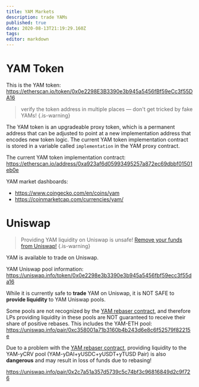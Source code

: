 ```yaml
---
title: YAM Markets
description: trade YAMs
published: true
date: 2020-08-13T21:19:29.160Z
tags: 
editor: markdown
---
```


# YAM Token
This is the YAM token: https://etherscan.io/token/0x0e2298E3B3390e3b945a5456fBf59eCc3f55DA16

> verify the token address in multiple places — don't get tricked by fake YAMs!
{.is-warning}

The YAM token is an upgradeable proxy token, which is a permanent address that can be adjusted to point at a new implementation address that encodes new token logic.  The current YAM token implementation contract is stored in a variable called `implementation` in the YAM proxy contract.

The current YAM token implementation contract: https://etherscan.io/address/0xa923af6d05993495257a872ec69dbbf01501eb0e

YAM market dashboards:
- https://www.coingecko.com/en/coins/yam
- https://coinmarketcap.com/currencies/yam/

# Uniswap

> Providing YAM liquidity on Uniswap is unsafe! [Remove your funds from Uniswap!][uniswap-warning]
{.is-warning}

YAM is available to trade on Uniswap.

YAM Uniswap pool information: https://uniswap.info/token/0x0e2298e3b3390e3b945a5456fbf59ecc3f55da16

While it is currently safe to **trade** YAM on Uniswap, it is NOT SAFE to **provide liquidity** to YAM Uniswap pools.

Some pools are not recognized by the [YAM rebaser contract](/rebase), and therefore LPs providing liquidity in these pools are NOT guaranteed to receive their share of positive rebases.  This includes the YAM-ETH pool: https://uniswap.info/pair/0xc358001a71b3160b4b243d6e8c6f52579f82215e

Due to a problem with the [YAM rebaser contract](/rebase), providing liquidity to the YAM-yCRV pool (YAM-yDAI+yUSDC+yUSDT+yTUSD Pair) is also **dangerous** and may result in loss of funds due to rebasing!

https://uniswap.info/pair/0x2c7a51a357d5739c5c74bf3c96816849d2c9f726

[uniswap-warning]: https://medium.com/@yamfinance/how-to-exit-the-eternal-lands-pool-and-withdraw-your-yam-823d57c95f3a